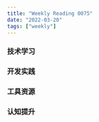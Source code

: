 ```yaml
---
title: "Weekly Reading 0075"
date: "2022-03-20"
tags: ["weekly"]
---
```


### 技术学习


### 开发实践


### 工具资源


### 认知提升
